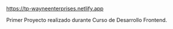 https://tp-wayneenterprises.netlify.app

Primer Proyecto realizado durante Curso de Desarrollo Frontend.
